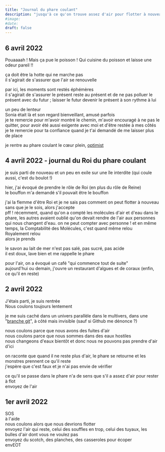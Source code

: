 ```yaml
---
title: "Journal du phare coulant"
description: "jusqu'à ce qu'on trouve assez d'air pour flotter à nouveau, assez d'air pour faire durer le geste d'accueil"
#image:
#date: 
draft: false
---
```


## 6 avril 2022

Pouaaaah ! Mais ça pue le poisson ! Qui cuisine du poisson et laisse une odeur pareil !!

ça doit être la hotte qui ne marche pas\
il s'agirait de s'assurer que l'air se renouvelle

par ici, les moments sont restés éphémères\
il s'agirait de s'assurer le présent reste au présent et de ne pas polluer le présent avec du futur ; laisser le futur devenir le présent à son rythme à lui

un peu de lenteur\
Sonia était là et son regard bienveillant, amusé parfois\
je te remercie pour m'avoir montré le chemin, m'avoir encouragé à ne pas le quitter, pour avoir été aussi exigente avec moi et d'être restée à mes côtés\
je te remercie pour ta confiance quand je t'ai demandé de me laisser plus de place

je rentre au phare coulant le cœur plein, [optimist](https://www.youtube.com/watch?v=M4xVOhVX8T4)




## 4 avril 2022 - journal du Roi du phare coulant

je suis parti de nouveau et un peu en exile sur une île interdite (qui coule aussi, c'est du boulot !)

hier, j'ai évoqué de prendre le rôle de Roi (en plus du rôle de Reine)\
le bouffon m'a demandé s'il pouvait être le bouffon

j'ai la flemme d'être Roi et je ne sais pas comment on peut flotter à nouveau sans que je le sois, alors j'accepte\
pff ! récemment, quand qu'on a compté les molécules d'air et d'eau dans le phare, les autres avaient oublié qu'on devait rendre de l'air aux personnes qui nous changent d'eau. on ne peut compter avec personne !
et en même temps, la Comptabilité des Molécules, c'est quand même relou\
Royalement relou\
alors je prends

le savon au lait de mer n'est pas salé, pas sucré, pas acide\
il est doux, lave bien et me rappelle le phare

pour l'air, on a évoqué un café "qui commence tout de suite"\
aujourd'hui ou demain, j'ouvre un restaurant d'algues et de coraux (enfin, ce qu'il en reste)



## 2 avril 2022

J'étais parti, je suis rentrée\
Nous coulons toujours lentement

je me suis caché dans un univers parallèle dans le multivers, dans une "[branche git](https://git-scm.com/book/fr/v2/Les-branches-avec-Git-Les-branches-en-bref)", à côté mais invisible (sauf si Github me dénonce ?)

nous coulons parce que nous avons des fuites d'air\
nous coulons parce que nous sommes dans des eaux hostiles\
nous changeons d'eaux bientôt et donc nous ne pouvons pas prendre d'air d'ici

on raconte que quand il ne reste plus d'air, le phare se retourne et les monstres prennent ce qu'il reste\
j'espère que c'est faux et je n'ai pas envie de vérifier

ce qu'il se passe dans le phare n'a de sens que s'il a assez d'air pour rester à flot\
envoyez de l'air


## 1er avril 2022

SOS\
à l'aide\
nous coulons alors que nous devrions flotter\
envoyez l'air qui reste, celui des souffles en trop, celui des tuyaux, les bulles d'air dont vous ne voulez pas\
envoyez du scotch, des planches, des casseroles pour écoper\
envEOT
